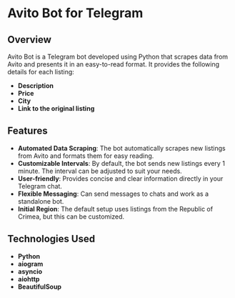 # Avito Bot for Telegram

## Overview

Avito Bot is a Telegram bot developed using Python that scrapes data from Avito and presents it in an easy-to-read format. It provides the following details for each listing:
- **Description**
- **Price**
- **City**
- **Link to the original listing**

## Features

- **Automated Data Scraping**: The bot automatically scrapes new listings from Avito and formats them for easy reading.
- **Customizable Intervals**: By default, the bot sends new listings every 1 minute. The interval can be adjusted to suit your needs.
- **User-friendly**: Provides concise and clear information directly in your Telegram chat.
- **Flexible Messaging**: Can send messages to chats and work as a standalone bot.
- **Initial Region**: The default setup uses listings from the Republic of Crimea, but this can be customized.

## Technologies Used

- **Python**
- **aiogram**
- **asyncio**
- **aiohttp**
- **BeautifulSoup**
